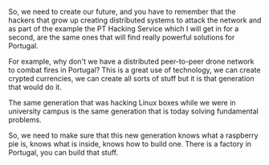 So, we need to create our future, and you have to remember that the hackers that grow up creating distributed systems to attack the network and as part of the example the PT Hacking Service which I will get in for a second, are the same ones that will find really powerful solutions for Portugal.

For example, why don't we have a distributed peer-to-peer drone network to combat fires in Portugal? This is a great use of technology, we can create crypted currencies, we can create all sorts of stuff but it is that generation that would do it.

The same generation that was hacking Linux boxes while we were in university campus is the same generation that is today solving fundamental problems. 

So, we need to make sure that this new generation knows what a raspberry pie is, knows what is inside, knows how to build one. There is a factory in Portugal, you can build that stuff.
